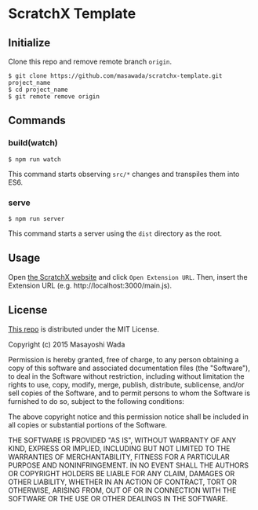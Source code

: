ScratchX Template
=================

## Initialize

Clone this repo and remove remote branch `origin`.

```
$ git clone https://github.com/masawada/scratchx-template.git project_name
$ cd project_name
$ git remote remove origin
```

## Commands
### build(watch)

```
$ npm run watch
```

This command starts observing `src/*` changes and transpiles them into ES6.

### serve

```
$ npm run server
```

This command starts a server using the `dist` directory as the root.

## Usage

Open [the ScratchX website](http://scratchx.org/) and click `Open Extension URL`. Then, insert the Extension URL (e.g. http://localhost:3000/main.js).

## License
[This repo](https://github.com/masawada/scratchx-template) is distributed under the MIT License.

Copyright (c) 2015 Masayoshi Wada

Permission is hereby granted, free of charge, to any person obtaining a copy of this software and associated documentation files (the "Software"), to deal in the Software without restriction, including without limitation the rights to use, copy, modify, merge, publish, distribute, sublicense, and/or sell copies of the Software, and to permit persons to whom the Software is furnished to do so, subject to the following conditions:

The above copyright notice and this permission notice shall be included in all copies or substantial portions of the Software.

THE SOFTWARE IS PROVIDED "AS IS", WITHOUT WARRANTY OF ANY KIND, EXPRESS OR IMPLIED, INCLUDING BUT NOT LIMITED TO THE WARRANTIES OF MERCHANTABILITY, FITNESS FOR A PARTICULAR PURPOSE AND NONINFRINGEMENT. IN NO EVENT SHALL THE AUTHORS OR COPYRIGHT HOLDERS BE LIABLE FOR ANY CLAIM, DAMAGES OR OTHER LIABILITY, WHETHER IN AN ACTION OF CONTRACT, TORT OR OTHERWISE, ARISING FROM, OUT OF OR IN CONNECTION WITH THE SOFTWARE OR THE USE OR OTHER DEALINGS IN THE SOFTWARE.

